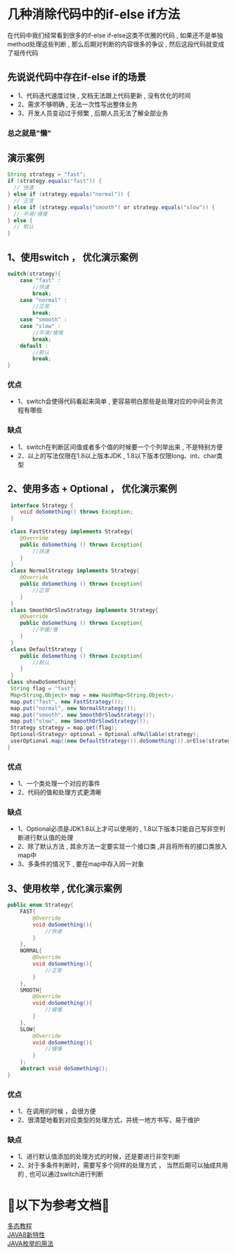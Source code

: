 # 几种消除代码中的if-else if方法
在代码中我们经常看到很多的if-else if-else这类不优雅的代码 , 如果还不是单独method处理这些判断 , 那么后期对判断的内容很多的争议 , 然后这段代码就变成了祖传代码
## 先说说代码中存在if-else if的场景 
* 1、代码迭代速度过快 , 文档无法跟上代码更新 , 没有优化的时间
* 2、需求不够明确 , 无法一次性写出整体业务
* 3、开发人员变动过于频繁 , 后期人员无法了解全部业务
### 总之就是"懒"
## 演示案例
```java
String strategy = "fast";
if (strategy.equals("fast")) {
  // 快速
} else if (strategy.equals("normal")) {
  // 正常
} else if (strategy.equals("smooth") or strategy.equals("slow")) {
  // 平滑/慢慢
} else {
  // 默认
}
```
## 1、使用switch ， 优化演示案例
```java
switch(strategy){
    case "fast" :
        //快速
        break;
    case "normal" :
        //正常
        break;
    case "smooth" :
    case "slow" :
        //平滑/慢慢
        break;
    default :
        //默认
        break;
}
```
### 优点
* 1、switch会使得代码看起来简单 , 更容易明白那些是处理对应的中间业务流程有哪些
### 缺点
* 1、switch在判断区间值或者多个值的时候要一个个列举出来 , 不是特别方便
* 2、以上的写法仅限在1.8以上版本JDK , 1.8以下版本仅限long、int、char类型
## 2、使用多态 + Optional ， 优化演示案例
```java
 interface Strategy {
    void doSomething() throws Exception;
 }   
 
 class FastStrategy implements Strategy{
    @Override
    public doSomething () throws Exception{
        //快速
    }
 }
 class NormalStrategy implements Strategy{
    @Override
    public doSomething () throws Exception{
        //正常
    }
 }
 class SmoothOrSlowStrategy implements Strategy{
    @Override
    public doSomething () throws Exception{
        //平缓/慢
    }
 }
 class DefaultStrategy {
    public doSomething () throws Exception{
        //默认
    }
 }
class showDoSomething{
 String flag = "fast";
 Map<String,Object> map = new HashMap<String,Object>;
 map.put("fast", new FastStrategy());
 map.put("normal", new NormalStrategy());
 map.put("smooth", new SmoothOrSlowStrategy());
 map.put("slow", new SmoothOrSlowStrategy());
 Strategy strategy = map.get(flag);
 Optional<Strategy> optional = Optional.ofNullable(strategy);
 userOptional.map((new DefaultStrategy()).doSomething()).orElse(strategy.doSomething());
}
```
### 优点
* 1、一个类处理一个对应的事件
* 2、代码的值和处理方式更清晰
### 缺点
* 1、Optional必须是JDK1.8以上才可以使用的 , 1.8以下版本只能自己写非空判断进行默认值的处理
* 2、除了默认方法 , 其余方法一定要实现一个接口类 ,并且将所有的接口类放入map中
* 3、多条件的情况下 , 要在map中存入同一对象
## 3、使用枚举 , 优化演示案例
```java
public enum Strategy{
    FAST{
        @Override
        void doSomething(){
            //快速
        }
    },
    NORMAL{
        @Override
        void doSomething(){
            //正常
        }
    },
    SMOOTH{
        @Override
        void doSomething(){
            //缓慢
        }
    },
    SLOW{
        @Override
        void doSomething(){
            //慢慢
        }
    };
    abstract void doSomething();
}
```
### 优点
* 1、在调用的时候 ，会很方便
* 2、很清楚地看到对应类型的处理方式，并统一地方书写，易于维护
### 缺点
* 1、进行默认值添加的处理方式的时候，还是要进行非空判断
* 2、对于多条件判断时，需要写多个同样的处理方式 ， 当然后期可以抽成共用的 , 也可以通过switch进行判断
# 🚨以下为参考文档🚨
[多态教程](https://www.runoob.com/java/java-polymorphism.html)<br>
[JAVA8新特性](https://www.runoob.com/java/java8-new-features.html)<br>
[JAVA枚举的用法](https://blog.csdn.net/zl1zl2zl3/article/details/88368284)<br>

